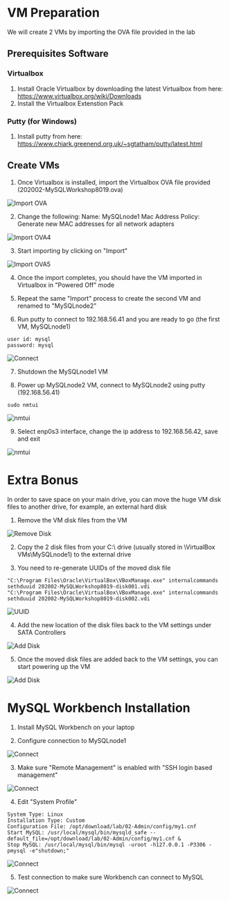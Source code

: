 # VM Preparation
We will create 2 VMs by importing the OVA file provided in the lab

## Prerequisites Software
### Virtualbox
1. Install Oracle Virtualbox by downloading the latest Virtualbox from here: https://www.virtualbox.org/wiki/Downloads
2. Install the Virtualbox Extenstion Pack

### Putty (for Windows)
1. Install putty from here: https://www.chiark.greenend.org.uk/~sgtatham/putty/latest.html

## Create VMs
1. Once Virtualbox is installed, import the Virtualbox OVA file provided (202002-MySQLWorkshop8019.ova)

![Import OVA](img/OVA2.png)

2. Change the following:
Name: MySQLnode1
Mac Address Policy: Generate new MAC addresses for all network adapters

![Import OVA4](img/OVA4.png)

3. Start importing by clicking on "Import"

![Import OVA5](img/OVA5.png)

4. Once the import completes, you should have the VM imported in Virtualbox in "Powered Off" mode

5. Repeat the same "Import" process to create the second VM and renamed to "MySQLnode2"

6. Run putty to connect to 192.168.56.41 and you are ready to go (the first VM, MySQLnode1)
```
user id: mysql
password: mysql
```

![Connect](img/CON1.png)

7. Shutdown the MySQLnode1 VM

8. Power up MySQLnode2 VM, connect to MySQLnode2 using putty (192.168.56.41)
```
sudo nmtui
```
![nmtui](img/NM1.png)

9. Select enp0s3 interface, change the ip address to 192.168.56.42, save and exit

![nmtui](img/NM2.png)



# Extra Bonus
In order to save space on your main drive, you can move the huge VM disk files to another drive, for example, an external hard disk

1. Remove the VM disk files from the VM

![Remove Disk](img/OVA6.png)

2. Copy the 2 disk files from your C:\ drive (usually stored in <user directory>\VirtualBox VMs\MySQLnode1\) to the external drive

3. You need to re-generate UUIDs of the moved disk file
```
"C:\Program Files\Oracle\VirtualBox\VBoxManage.exe" internalcommands sethduuid 202002-MySQLWorkshop8019-disk001.vdi
"C:\Program Files\Oracle\VirtualBox\VBoxManage.exe" internalcommands sethduuid 202002-MySQLWorkshop8019-disk002.vdi
```

![UUID](img/OVA9.png)

4. Add the new location of the disk files back to the VM settings under SATA Controllers

![Add Disk](img/OVA7.png)

5. Once the moved disk files are added back to the VM settings, you can start powering up the VM

![Add Disk](img/OVA8.png)



# MySQL Workbench Installation
1. Install MySQL Workbench on your laptop

2. Configure connection to MySQLnode1

![Connect](img/WOR1.png)

3. Make sure "Remote Management" is enabled with "SSH login based management"

![Connect](img/WOR3.png)

4. Edit "System Profile"
```
System Type: Linux
Installation Type: Custom
Configuration File: /opt/download/lab/02-Admin/config/my1.cnf
Start MySQL: /usr/local/mysql/bin/mysqld_safe --default_file=/opt/download/lab/02-Admin/config/my1.cnf &
Stop MySQL: /usr/local/mysql/bin/mysql -uroot -h127.0.0.1 -P3306 -pmysql -e"shutdown;"
```
![Connect](img/WOR4.png)

5. Test connection to make sure Workbench can connect to MySQL

![Connect](img/WOR2.png)







